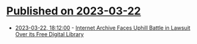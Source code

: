 # [Published on 2023-03-22](index.md)

* [2023-03-22, 18:12:00](https://soylentnews.org/article.pl?sid=23/03/22/0145259&from=rss) - [Internet Archive Faces Uphill Battle in Lawsuit Over its Free Digital Library](https://soylentnews.org/article.pl?sid=23/03/22/0145259&from=rss)
